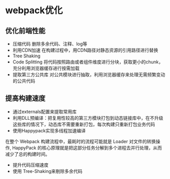 # webpack优化

## 优化前端性能

- 压缩代码 删除多余代码、注释、log等
- 利用CDN加速  在构建过程中，用CDN路径对静态资源的引用路径进行替换
- Tree Shaking  
- Code Splitting  将代码按照路由或者组件维度进行分块，获取更小的chunk，充分利用浏览器缓存进行按需加载
- 提取第三方公共库  对公共模块进行抽取，利用浏览器缓存来处理无需频繁变动的公共代码

## 提高构建速度

- 通过externals配置来提取常用库
- 利用DLL预编译：把复用性较高的第三方模块打包到动态链接库中，在不升级这些库的情况下，动态库不需要重新打包，每次构建只重新打包业务代码
- 使用Happypack实现多线程加速编译

在整个 Webpack 构建流程中，最耗时的流程可能就是 Loader 对文件的转换操作, HappyPack 的核心原理就是把这部分任务分解到多个进程去并行处理，从而减少了总的构建时间。

- 提升代码压缩速度
- 使用 Tree-Shaking来剔除多余代码
